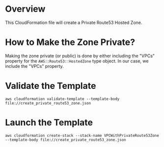 # Overview

This CloudFormation file will create a Private Route53 Hosted Zone.

# How to Make the Zone Private?

Making the zone private (or public) is done by either including the "VPCs" property for the `AWS::Route53::HostedZone` type object. In our case, we include the "VPCs" property.

# Validate the Template

`aws cloudformation validate-template --template-body file://create_private_route53_zone.json`

# Launch the Template

`aws cloudformation create-stack --stack-name VPCWithPrivateRoute53Zone --template-body file://create_private_route53_zone.json`
